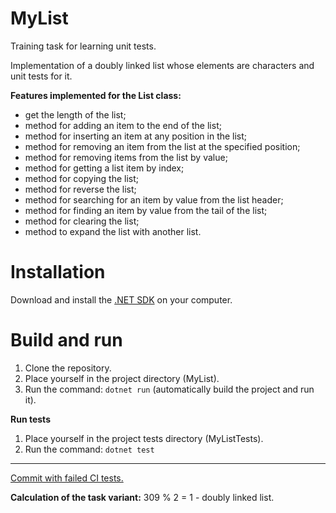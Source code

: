 # MyList

Training task for learning unit tests.

Implementation of a doubly linked list whose elements are characters and unit tests for it.


**Features implemented for the List class:**
- get the length of the list;
- method for adding an item to the end of the list;
- method for inserting an item at any position in the list;
- method for removing an item from the list at the specified position;
- method for removing items from the list by value;
- method for getting a list item by index;
- method for copying the list;
- method for reverse the list;
- method for searching for an item by value from the list header;
- method for finding an item by value from the tail of the list;
- method for clearing the list;
- method to expand the list with another list.

# Installation

Download and install the [.NET SDK](https://dotnet.microsoft.com/en-us/download/dotnet) on your computer.

# Build and run

1) Clone the repository.
2) Place yourself in the project directory (MyList). 
3) Run the command: ```dotnet run``` 
   (automatically build the project and run it).

**Run tests**
1) Place yourself in the project tests directory (MyListTests). 
2) Run the command: ```dotnet test```
---

[Commit with failed CI tests.](https://github.com/juliion/MyList/commit/62e21593cd100305fbe85a2ebf132d4810d2fe1c)

**Сalculation of the task variant:** 309 % 2 = 1 - doubly linked list.
